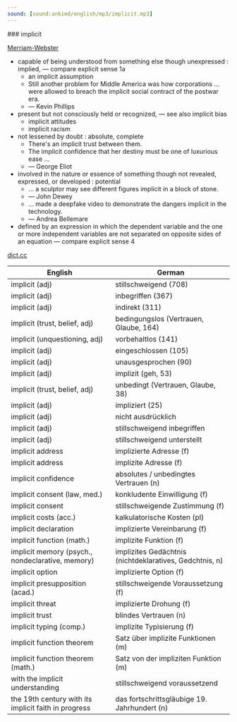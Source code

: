 ```yaml
---
sound: [sound:ankimd/english/mp3/implicit.mp3]
---
```


\### implicit

[Merriam-Webster](https://www.merriam-webster.com/dictionary/implicit)

- capable of being understood from something else though unexpressed : implied, — compare explicit sense 1a
    - an implicit assumption
    - Still another problem for Middle America was how corporations … were allowed to breach the implicit social contract of the postwar era.
    - — Kevin Phillips
- present but not consciously held or recognized, — see also implicit bias
    - implicit attitudes
    - implicit racism
- not lessened by doubt : absolute, complete
    - There's an implicit trust between them.
    - The implicit confidence that her destiny must be one of luxurious ease …
    - — George Eliot
- involved in the nature or essence of something though not revealed, expressed, or developed : potential
    - … a sculptor may see different figures implicit in a block of stone.
    - — John Dewey
    - … made a deepfake video to demonstrate the dangers implicit in the technology.
    - — Andrea Bellemare
- defined by an expression in which the dependent variable and the one or more independent variables are not separated on opposite sides of an equation — compare explicit sense 4

[dict.cc](https://www.dict.cc/implicit)

| English        | German       |
| -------------- | ------------ |
| implicit (adj) | stillschweigend (708) |
| implicit (adj) | inbegriffen (367) |
| implicit (adj) | indirekt (311) |
| implicit (trust, belief, adj) | bedingungslos (Vertrauen, Glaube, 164) |
| implicit (unquestioning, adj) | vorbehaltlos (141) |
| implicit (adj) | eingeschlossen (105) |
| implicit (adj) | unausgesprochen (90) |
| implicit (adj) | implizit (geh, 53) |
| implicit (trust, belief, adj) | unbedingt (Vertrauen, Glaube, 38) |
| implicit (adj) | impliziert (25) |
| implicit (adj) | nicht ausdrücklich |
| implicit (adj) | stillschweigend inbegriffen |
| implicit (adj) | stillschweigend unterstellt |
| implicit address | implizierte Adresse (f) |
| implicit address | implizite Adresse (f) |
| implicit confidence | absolutes / unbedingtes Vertrauen (n) |
| implicit consent (law, med.) | konkludente Einwilligung (f) |
| implicit consent | stillschweigende Zustimmung (f) |
| implicit costs (acc.) | kalkulatorische Kosten (pl) |
| implicit declaration | implizierte Vereinbarung (f) |
| implicit function (math.) | implizite Funktion (f) |
| implicit memory (psych., nondeclarative, memory) | implizites Gedächtnis (nichtdeklaratives, Gedchtnis, n) |
| implicit option | implizierte Option (f) |
| implicit presupposition (acad.) | stillschweigende Voraussetzung (f) |
| implicit threat | implizierte Drohung (f) |
| implicit trust | blindes Vertrauen (n) |
| implicit typing (comp.) | implizite Typisierung (f) |
| implicit function theorem | Satz über implizite Funktionen (m) |
| implicit function theorem <IFT> (math.) | Satz von der impliziten Funktion (m) |
| with the implicit understanding | stillschweigend voraussetzend |
| the 19th century with its implicit faith in progress | das fortschrittsgläubige 19. Jahrhundert (n) |
